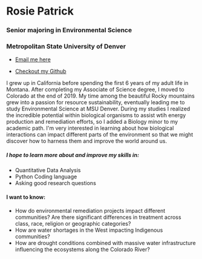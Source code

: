 # Rosie Patrick

### Senior majoring in Environmental Science 

### Metropolitan State University of Denver 

* [Email me here](kpatric4@msudenver.edu) 

* [Checkout my Github](https://github.com/finalfemme/Rosie-esiil-stars)

I grew up in California before spending the first 6 years of my adult life in Montana. After completing my Associate of Science degree, I moved to Colorado at the end of 2019. My time among the beautiful Rocky mountains grew into a passion for resource sustainability, eventually leading me to study Environmental Science at MSU Denver. During my studies I realized the incredible potential within biological organisms to assist wtih energy production and remediation efforts, so I added a Biology minor to my academic path. I'm very interested in learning about how biological interactions can impact different parts of the environment so that we might discover how to harness them and improve the world around us. 

##### I hope to learn more about and improve my skills in:

* Quantitative Data Analysis
* Python Coding language
* Asking good research questions

#### I want to know:

* How do environmental remediation projects impact different communities? Are there significant differences in treatment across class, race, religion or geographic categories?
* How are water shortages in the West impacting Indigenous communities?
* How are drought conditions combined with massive water infrastructure influencing the ecosystems along the Colorado River?
